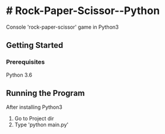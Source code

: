 # # Rock-Paper-Scissor--Python

Console 'rock-paper-scissor' game in Python3

## Getting Started

### Prerequisites

Python 3.6

## Running the Program

After installing Python3
1. Go to Project dir
2. Type 'python main.py'
